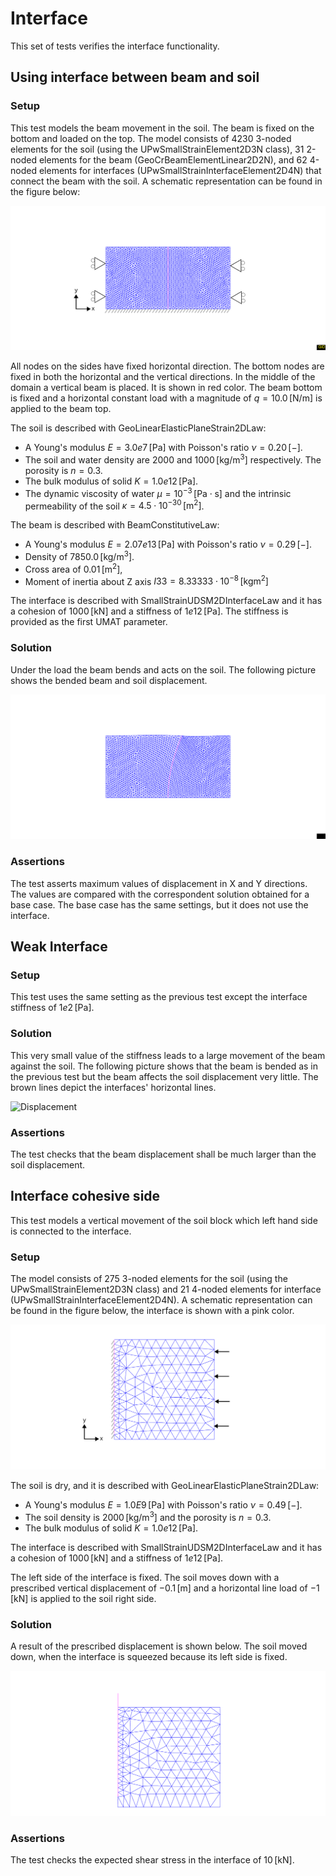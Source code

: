# Interface

This set of tests verifies the interface functionality.


## Using interface between beam and soil

### Setup

This test models the beam movement in the soil. The beam is fixed on the bottom and loaded on the top. The model consists of 4230 3-noded elements for the soil (using the UPwSmallStrainElement2D3N class), 31 2-noded elements for the beam (GeoCrBeamElementLinear2D2N), and 62 4-noded elements for interfaces (UPwSmallStrainInterfaceElement2D4N) that connect the beam with the soil. A schematic representation can be found in the figure below:

![MeshStructure](interface_on_beam.svg)

All nodes on the sides have fixed horizontal direction. The bottom nodes are fixed in both the horizontal and the vertical
directions. In the middle of the domain a vertical beam is placed. It is shown in red color. The beam bottom is fixed and a horizontal constant load with a magnitude of $q=10.0 \,\mathrm{[N/m]}$ is applied to the beam top. 


The soil is described with GeoLinearElasticPlaneStrain2DLaw:
-   A Young's modulus $E = 3.0e7 \,\mathrm{[Pa]}$ with Poisson's ratio $\nu = 0.20 \,\mathrm{[-]}$.
-   The soil and water density are $2000$ and $1000 \,\mathrm{[kg/m^3]}$ respectively. The porosity is $n=0.3$. 
-   The bulk modulus of solid $K = 1.0e12 \,\mathrm{[Pa]}$.
-   The dynamic viscosity of water $\mu = 10^{-3} \,\mathrm{[Pa \cdot s]}$ and the intrinsic permeability of the soil $\kappa = 4.5\cdot 10^{-30} \,\mathrm{[m^2]}$.


The beam is described with BeamConstitutiveLaw:
-   A Young's modulus $E = 2.07e13 \,\mathrm{[Pa]}$ with Poisson's ratio $\nu = 0.29 \,\mathrm{[-]}$.
-   Density of $7850.0 \,\mathrm{[kg/m^3]}$.
-   Cross area of $0.01 \,\mathrm{[m^2]}$,
-   Moment of inertia about Z axis $I33 = 8.33333\cdot 10^{-8} \,\mathrm{[kg m^2]}$

The interface is described with SmallStrainUDSM2DInterfaceLaw and it has a cohesion of $1000 \,\mathrm{[kN]}$ and a stiffness of $1e12 \,\mathrm{[Pa]}$. The stiffness is provided as the first UMAT parameter. 

### Solution

Under the load the beam bends and acts on the soil. The following picture shows the bended beam and soil displacement.

![Displacement](interface_on_beam_deformation.svg)

### Assertions

The test asserts maximum values of displacement in X and Y directions. The values are compared with the correspondent solution obtained for a base case. The base case has the same settings, but it does not use the interface. 

## Weak Interface

### Setup

This test uses the same setting as the previous test except the interface stiffness of $1e2 \,\mathrm{[Pa]}$. 

### Solution

This very small value of the stiffness leads to a large movement of the beam against the soil. The following picture shows that the beam is bended as in the previous test but the beam affects the soil displacement very little. The brown lines depict the interfaces' horizontal lines.

![Displacement](week-interface_on_beam_deformation.svg)

### Assertions

The test checks that the beam displacement shall be much larger than the soil displacement. 

## Interface cohesive side

This test models a vertical movement of the soil block which left hand side is connected to the interface. 

### Setup

The model consists of 275 3-noded elements for the soil (using the UPwSmallStrainElement2D3N class) and 21 4-noded elements for interface (UPwSmallStrainInterfaceElement2D4N). A schematic representation can be found in the figure below, the interface is shown with a pink color. 

![MeshStructure](box.svg)

The soil is dry, and it is described with GeoLinearElasticPlaneStrain2DLaw:
-   A Young's modulus $E = 1.0E9 \,\mathrm{[Pa]}$ with Poisson's ratio $\nu = 0.49 \,\mathrm{[-]}$.
-   The soil density is $2000 \,\mathrm{[kg/m^3]}$ and the porosity is $n=0.3$. 
-   The bulk modulus of solid $K = 1.0e12 \,\mathrm{[Pa]}$.

The interface is described with SmallStrainUDSM2DInterfaceLaw and it has a cohesion of $1000 \,\mathrm{[kN]}$ and a stiffness of $1e12 \,\mathrm{[Pa]}$. 

The left side of the interface is fixed. The soil moves down with a prescribed vertical displacement of $-0.1 \,\mathrm{[m]}$  and a horizontal line load of $-1 \,\mathrm{[kN]}$  is applied to the soil right side. 

### Solution

A result of the prescribed displacement is shown below. The soil moved down, when the interface is squeezed because its left side is fixed.  

![Displacement](box-moved.svg)


### Assertions

The test checks the expected shear stress in the interface of $10 \,\mathrm{[kN]}$. 
